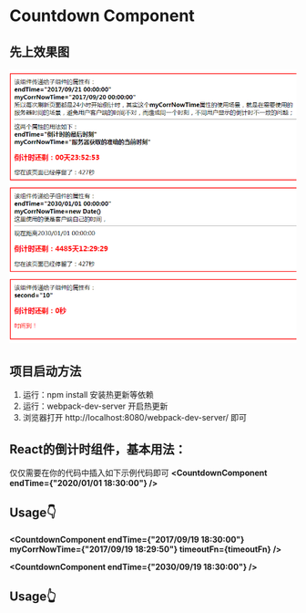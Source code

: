 # Countdown Component

## 先上效果图
![image](./images/image.png)


## 项目启动方法
1. 运行：npm install    安装热更新等依赖
2. 运行：webpack-dev-server   开启热更新
3. 浏览器打开 http://localhost:8080/webpack-dev-server/  即可


## React的倒计时组件，基本用法：
仅仅需要在你的代码中插入如下示例代码即可
**<CountdownComponent  endTime={"2020/01/01 18:30:00"} />**

## Usage👇
**<CountdownComponent endTime={"2017/09/19 18:30:00"} myCorrNowTime={"2017/09/19 18:29:50"} timeoutFn={timeoutFn} />**

**<CountdownComponent endTime={"2030/09/19 18:30:00"} />**

**<CountdownComponent second="10" timeoutFn={timeoutFn} />**

**<CountdownComponent second="100" />**
## Usage👆